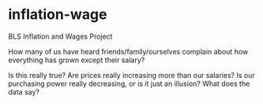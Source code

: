 # inflation-wage
BLS Inflation and Wages Project

How many of us have heard friends/family/ourselves complain about how everything has grown except their salary?

Is this really true? Are prices really increasing more than our salaries? Is our purchasing power really decreasing, or is it just an illusion? What does the data say?
